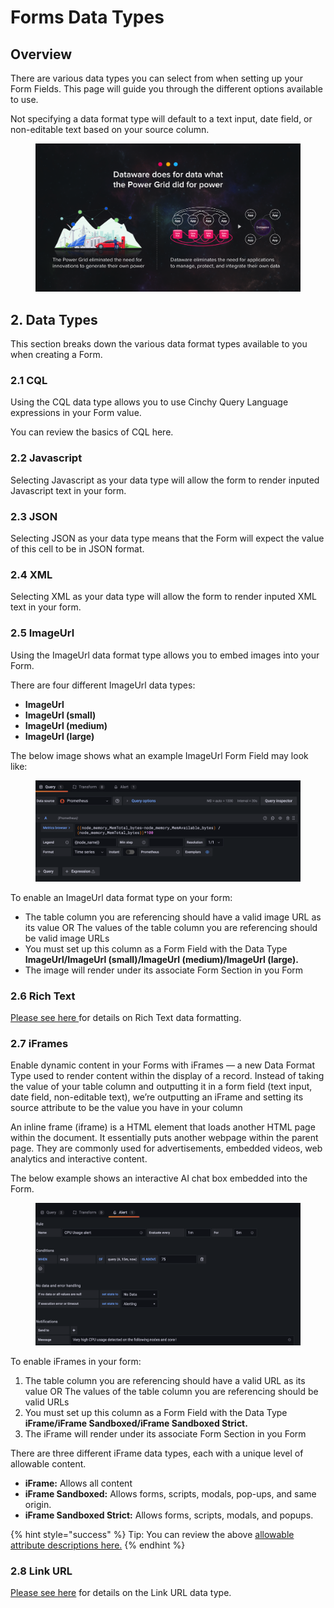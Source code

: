# Forms Data Types

## Overview

There are various data types you can select from when setting up your Form Fields. This page will guide you through the different options available to use.

Not specifying a data format type will default to a text input, date field, or non-editable text based on your source column.

<figure><img src="../.gitbook/assets/image (655).png" alt=""><figcaption></figcaption></figure>

## 2. Data Types

This section breaks down the various data format types available to you when creating a Form.

### 2.1 CQL

Using the CQL data type allows you to use Cinchy Query Language expressions in your Form value.

You can review the basics of CQL here.

### 2.2 Javascript

Selecting Javascript as your data type will allow the form to render inputed Javascript text in your form.

### 2.3 JSON

Selecting JSON as your data type means that the Form will expect the value of this cell to be in JSON format.

### 2.4 XML

Selecting XML as your data type will allow the form to render inputed XML text in your form.

### 2.5 ImageUrl

Using the ImageUrl data format type allows you to embed images into your Form.

There are four different ImageUrl data types:

* **ImageUrl**
* **ImageUrl (small)**
* **ImageUrl (medium)**
* **ImageUrl (large)**



The below image shows what an example ImageUrl Form Field may look like:

<figure><img src="../.gitbook/assets/image (288).png" alt=""><figcaption></figcaption></figure>

To enable an ImageUrl data format type on your form:

* The table column you are referencing should have a valid image URL as its value OR The values of the table column you are referencing should be valid image URLs
* You must set up this column as a Form Field with the Data Type **ImageUrl/ImageUrl (small)/ImageUrl (medium)/ImageUrl (large).**
* The image will render under its associate Form Section in you Form

### 2.6 Rich Text

[Please see here ](meta-forms-builders-guides/rich-text-editing-in-forms.md)for details on Rich Text data formatting.

### 2.7 iFrames

Enable dynamic content in your Forms with iFrames — a new Data Format Type used to render content within the display of a record. Instead of taking the value of your table column and outputting it in a form field (text input, date field, non-editable text), we’re outputting an iFrame and setting its source attribute to be the value you have in your column

An inline frame (iframe) is a HTML element that loads another HTML page within the document. It essentially puts another webpage within the parent page. They are commonly used for advertisements, embedded videos, web analytics and interactive content.

The below example shows an interactive AI chat box embedded into the Form.

<figure><img src="../.gitbook/assets/image (307).png" alt=""><figcaption></figcaption></figure>

To enable iFrames in your form:

1. The table column you are referencing should have a valid URL as its value OR The values of the table column you are referencing should be valid URLs
2. You must set up this column as a Form Field with the Data Type **iFrame/iFrame Sandboxed/iFrame Sandboxed Strict.**
3. The iFrame will render under its associate Form Section in you Form

There are three different iFrame data types, each with a unique level of allowable content.

* **iFrame:** Allows all content
* **iFrame Sandboxed:** Allows forms, scripts, modals, pop-ups, and same origin.
* **iFrame Sandboxed Strict:** Allows forms, scripts, modals, and popups.

{% hint style="success" %}
Tip: You can review the above [allowable attribute descriptions here.](https://developer.mozilla.org/en-US/docs/Web/HTML/Element/iframe)
{% endhint %}

### 2.8 Link URL

[Please see here](broken-reference) for details on the Link URL data type.
